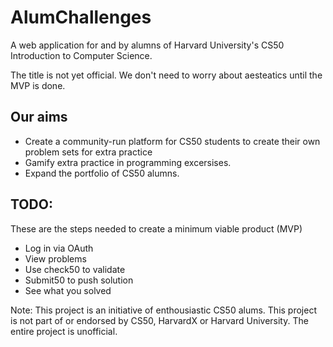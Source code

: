 # AlumChallenges
A web application for and by alumns of Harvard University's CS50 Introduction to Computer Science.

The title is not yet official. We don't need to worry about aesteatics until the MVP is done.

## Our aims
- Create a community-run platform for CS50 students to create their own problem sets for extra practice
- Gamify extra practice in programming excersises.
- Expand the portfolio of CS50 alumns.

## TODO:
These are the steps needed to create a minimum viable product (MVP)
- Log in via OAuth
- View problems
- Use check50 to validate
- Submit50 to push solution
- See what you solved

Note: This project is an initiative of enthousiastic CS50 alums. This project is not part of or endorsed by CS50, HarvardX or Harvard University. The entire project is unofficial.
